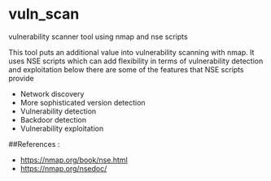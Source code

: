 # vuln_scan

vulnerability scanner tool using nmap and nse scripts

This tool puts an additional value into vulnerability scanning with nmap. 
It uses NSE scripts which can add flexibility in terms of vulnerability detection and exploitation 
below there are some of the features that NSE scripts provide  

- Network discovery
- More sophisticated version detection
- Vulnerability detection
- Backdoor detection
- Vulnerability exploitation

##References :
- https://nmap.org/book/nse.html
- https://nmap.org/nsedoc/
